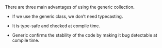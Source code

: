 There are three main advantages of using the generic collection.

-   If we use the generic class, we don't need typecasting.

-   It is type-safe and checked at compile time.

-   Generic confirms the stability of the code by making it bug
detectable at compile time.